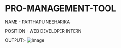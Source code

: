 # PRO-MANAGEMENT-TOOL

NAME - PARTHAPU NEEHARIKA

POSITION - WEB DEVELOPER INTERN

OUTPUT:-  ![Image](https://github.com/user-attachments/assets/fa5d629c-c977-410f-a580-7e8eceab1bf4)
